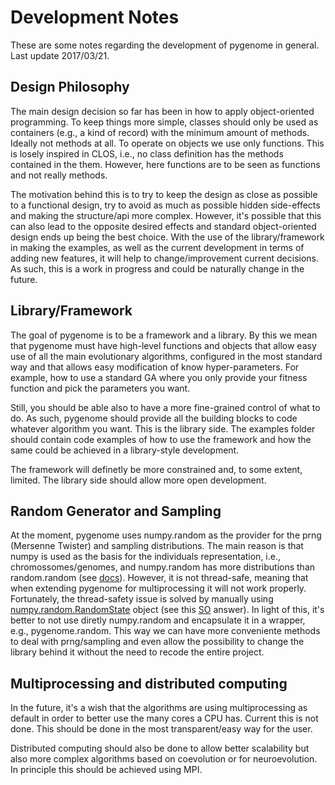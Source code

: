 # Development Notes

These are some notes regarding the development of pygenome in general. 
Last update 2017/03/21.

## Design Philosophy
The main design decision so far has been in how to apply object-oriented programming. To keep things more simple, classes should only be used as containers (e.g., a kind of record) with the minimum amount of methods. Ideally not methods at all. To operate on objects we use only functions. This is losely inspired in CLOS, i.e., no class definition has the methods contained in the them. However, here functions are to be seen as functions and not really methods. 

The motivation behind this is to try to keep the design as close as possible to a functional design, try to avoid as much as possible hidden side-effects and making the structure/api more complex. However, it's possible that this can also lead to the opposite desired effects and standard object-oriented design ends up being the best choice. With the use of the library/framework in making the examples, as well as the current development in terms of adding new features, it will help to change/improvement current decisions. As such, this is a work in progress and could be naturally change in the future.

## Library/Framework
The goal of pygenome is to be a framework and a library. By this we mean that pygenome must have high-level functions and objects that allow easy use of all the main evolutionary algorithms, configured in the most standard way and that allows easy modification of know hyper-parameters. For example, how to use a standard GA where you only provide your fitness function and pick the parameters you want. 

Still, you should be able also to have a more fine-grained control of what to do. As such, pygenome should provide all the building blocks to code whatever algorithm you want. This is the library side. The examples folder should contain code examples of how to use the framework and how the same could be achieved in a library-style development. 

The framework will definetly be more constrained and, to some extent, limited. The library side should allow more open development.

## Random Generator and Sampling
At the moment, pygenome uses numpy.random as the provider for the prng (Mersenne Twister) and sampling distributions. The main reason is that numpy is used as the basis for the individuals representation, i.e., chromossomes/genomes, and numpy.random has more distributions than random.random (see [docs](https://docs.scipy.org/doc/numpy/reference/routines.random.html)). However, it is not thread-safe, meaning that when extending pygenome for multiprocessing it will not work properly. Fortunately, the thread-safety issue is solved by manually using [numpy.random.RandomState](https://docs.scipy.org/doc/numpy/reference/generated/numpy.random.RandomState.html#numpy.random.RandomState) object (see this [SO](http://stackoverflow.com/a/5837352) answer). In light of this, it's better to not use diretly numpy.random and encapsulate it in a wrapper, e.g., pygenome.random. This way we can have more conveniente methods to deal with prng/sampling and even allow the possibility to change the library behind it without the need to recode the entire project.

## Multiprocessing and distributed computing
In the future, it's a wish that the algorithms are using multiprocessing as default in order to better use the many cores a CPU has. Current this is not done. This should be done in the most transparent/easy way for the user. 

Distributed computing should also be done to allow better scalability but also more complex algorithms based on coevolution or for neuroevolution. In principle this should be achieved using MPI.

## 